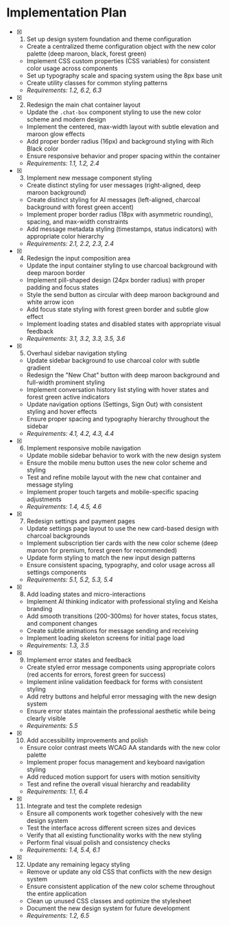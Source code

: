 # Implementation Plan

- [x] 1. Set up design system foundation and theme configuration


  - Create a centralized theme configuration object with the new color palette (deep maroon, black, forest green)
  - Implement CSS custom properties (CSS variables) for consistent color usage across components
  - Set up typography scale and spacing system using the 8px base unit
  - Create utility classes for common styling patterns
  - _Requirements: 1.2, 6.2, 6.3_

- [x] 2. Redesign the main chat container layout


  - Update the `.chat-box` component styling to use the new color scheme and modern design
  - Implement the centered, max-width layout with subtle elevation and maroon glow effects
  - Add proper border radius (16px) and background styling with Rich Black color
  - Ensure responsive behavior and proper spacing within the container
  - _Requirements: 1.1, 1.2, 2.4_

- [x] 3. Implement new message component styling


  - Create distinct styling for user messages (right-aligned, deep maroon background)
  - Create distinct styling for AI messages (left-aligned, charcoal background with forest green accent)
  - Implement proper border radius (18px with asymmetric rounding), spacing, and max-width constraints
  - Add message metadata styling (timestamps, status indicators) with appropriate color hierarchy
  - _Requirements: 2.1, 2.2, 2.3, 2.4_

- [x] 4. Redesign the input composition area


  - Update the input container styling to use charcoal background with deep maroon border
  - Implement pill-shaped design (24px border radius) with proper padding and focus states
  - Style the send button as circular with deep maroon background and white arrow icon
  - Add focus state styling with forest green border and subtle glow effect
  - Implement loading states and disabled states with appropriate visual feedback
  - _Requirements: 3.1, 3.2, 3.3, 3.5, 3.6_

- [x] 5. Overhaul sidebar navigation styling


  - Update sidebar background to use charcoal color with subtle gradient
  - Redesign the "New Chat" button with deep maroon background and full-width prominent styling
  - Implement conversation history list styling with hover states and forest green active indicators
  - Update navigation options (Settings, Sign Out) with consistent styling and hover effects
  - Ensure proper spacing and typography hierarchy throughout the sidebar
  - _Requirements: 4.1, 4.2, 4.3, 4.4_

- [x] 6. Implement responsive mobile navigation


  - Update mobile sidebar behavior to work with the new design system
  - Ensure the mobile menu button uses the new color scheme and styling
  - Test and refine mobile layout with the new chat container and message styling
  - Implement proper touch targets and mobile-specific spacing adjustments
  - _Requirements: 1.4, 4.5, 4.6_

- [x] 7. Redesign settings and payment pages


  - Update settings page layout to use the new card-based design with charcoal backgrounds
  - Implement subscription tier cards with the new color scheme (deep maroon for premium, forest green for recommended)
  - Update form styling to match the new input design patterns
  - Ensure consistent spacing, typography, and color usage across all settings components
  - _Requirements: 5.1, 5.2, 5.3, 5.4_

- [x] 8. Add loading states and micro-interactions


  - Implement AI thinking indicator with professional styling and Keisha branding
  - Add smooth transitions (200-300ms) for hover states, focus states, and component changes
  - Create subtle animations for message sending and receiving
  - Implement loading skeleton screens for initial page load
  - _Requirements: 1.3, 3.5_

- [x] 9. Implement error states and feedback


  - Create styled error message components using appropriate colors (red accents for errors, forest green for success)
  - Implement inline validation feedback for forms with consistent styling
  - Add retry buttons and helpful error messaging with the new design system
  - Ensure error states maintain the professional aesthetic while being clearly visible
  - _Requirements: 5.5_

- [x] 10. Add accessibility improvements and polish


  - Ensure color contrast meets WCAG AA standards with the new color palette
  - Implement proper focus management and keyboard navigation styling
  - Add reduced motion support for users with motion sensitivity
  - Test and refine the overall visual hierarchy and readability
  - _Requirements: 1.1, 6.4_

- [x] 11. Integrate and test the complete redesign




  - Ensure all components work together cohesively with the new design system
  - Test the interface across different screen sizes and devices
  - Verify that all existing functionality works with the new styling
  - Perform final visual polish and consistency checks
  - _Requirements: 1.4, 5.4, 6.1_




- [x] 12. Update any remaining legacy styling



  - Remove or update any old CSS that conflicts with the new design system
  - Ensure consistent application of the new color scheme throughout the entire application
  - Clean up unused CSS classes and optimize the stylesheet
  - Document the new design system for future development
  - _Requirements: 1.2, 6.5_